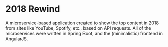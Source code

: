 # 2018 Rewind
A microservice-based application created to show the top content in 2018 from sites like YouTube, Spotify, etc., based on API requests. All of the microservices were written in Spring Boot, and the (minimalistic) frontend in AngularJS.
